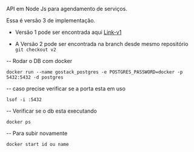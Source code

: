 API em Node Js para agendamento de serviços.

Essa é versão 3 de implementação.

- Versão 1 pode ser encontrada aqui [Link-v1](https://github.com/marlondenisck/nodejs-nunjucks-agendamento-servicos)

- A Versão 2 pode ser encontrada na branch desde mesmo repositório ```git checkout v2```


-- Rodar o DB com docker
```
docker run --name gostack_postgres -e POSTGRES_PASSWORD=docker -p 5432:5432 -d postgres
```
-- caso precise verificar se a porta esta em uso
```
lsof -i :5432
```

-- Verificar se o db esta executando
```
docker ps
```

-- Para subir novamente
```
docker start id ou name
```


